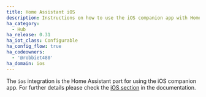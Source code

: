 ```yaml
---
title: Home Assistant iOS
description: Instructions on how to use the iOS companion app with Home Assistant.
ha_category:
  - Hub
ha_release: 0.31
ha_iot_class: Configurable
ha_config_flow: true
ha_codeowners:
  - '@robbiet480'
ha_domain: ios
---
```


The `ios` integration is the Home Assistant part for using the iOS companion app. For further details please check the [iOS section](/docs/ecosystem/ios/) in the documentation.
